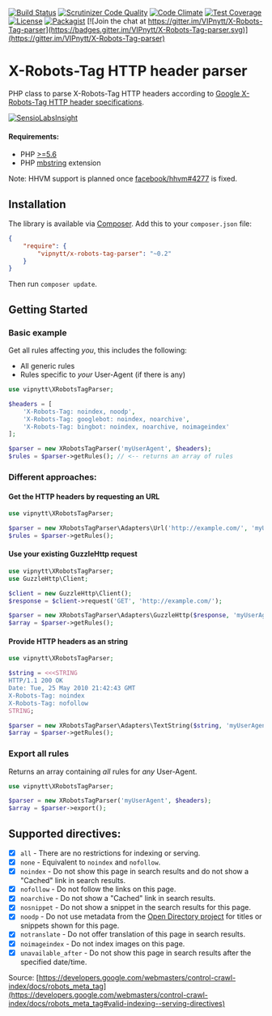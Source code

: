 [![Build Status](https://travis-ci.org/VIPnytt/X-Robots-Tag-parser.svg?branch=master)](https://travis-ci.org/VIPnytt/X-Robots-Tag-parser)
[![Scrutinizer Code Quality](https://scrutinizer-ci.com/g/VIPnytt/X-Robots-Tag-parser/badges/quality-score.png?b=master)](https://scrutinizer-ci.com/g/VIPnytt/X-Robots-Tag-parser/?branch=master)
[![Code Climate](https://codeclimate.com/github/VIPnytt/X-Robots-Tag-parser/badges/gpa.svg)](https://codeclimate.com/github/VIPnytt/X-Robots-Tag-parser)
[![Test Coverage](https://codeclimate.com/github/VIPnytt/X-Robots-Tag-parser/badges/coverage.svg)](https://codeclimate.com/github/VIPnytt/X-Robots-Tag-parser/coverage)
[![License](https://poser.pugx.org/VIPnytt/X-Robots-Tag-parser/license)](https://github.com/VIPnytt/X-Robots-Tag-parser/blob/master/LICENSE)
[![Packagist](https://img.shields.io/packagist/v/vipnytt/x-robots-tag-parser.svg)](https://packagist.org/packages/vipnytt/x-robots-tag-parser)
[![Join the chat at https://gitter.im/VIPnytt/X-Robots-Tag-parser](https://badges.gitter.im/VIPnytt/X-Robots-Tag-parser.svg)](https://gitter.im/VIPnytt/X-Robots-Tag-parser)

# X-Robots-Tag HTTP header parser
PHP class to parse X-Robots-Tag HTTP headers according to [Google X-Robots-Tag HTTP header specifications](https://developers.google.com/webmasters/control-crawl-index/docs/robots_meta_tag#using-the-x-robots-tag-http-header).

[![SensioLabsInsight](https://insight.sensiolabs.com/projects/b89a070f-07d3-490a-841a-0ae995574158/big.png)](https://insight.sensiolabs.com/projects/b89a070f-07d3-490a-841a-0ae995574158)

#### Requirements:
- PHP [>=5.6](http://php.net/supported-versions.php)
- PHP [mbstring](http://php.net/manual/en/book.mbstring.php) extension

Note: HHVM support is planned once [facebook/hhvm#4277](https://github.com/facebook/hhvm/issues/4277) is fixed.

## Installation
The library is available via [Composer](https://getcomposer.org). Add this to your `composer.json` file:

```json
{
    "require": {
        "vipnytt/x-robots-tag-parser": "~0.2"
    }
}
```
Then run `composer update`.

## Getting Started

### Basic example
Get all rules affecting _you_, this includes the following:
- All generic rules
- Rules specific to _your_ User-Agent (if there is any)
```php
use vipnytt\XRobotsTagParser;

$headers = [
    'X-Robots-Tag: noindex, noodp',
    'X-Robots-Tag: googlebot: noindex, noarchive',
    'X-Robots-Tag: bingbot: noindex, noarchive, noimageindex'
];

$parser = new XRobotsTagParser('myUserAgent', $headers);
$rules = $parser->getRules(); // <-- returns an array of rules
```

### Different approaches:

#### Get the HTTP headers by requesting an URL
```php
use vipnytt\XRobotsTagParser;

$parser = new XRobotsTagParser\Adapters\Url('http://example.com/', 'myUserAgent');
$rules = $parser->getRules();
```

#### Use your existing GuzzleHttp request
```php
use vipnytt\XRobotsTagParser;
use GuzzleHttp\Client;

$client = new GuzzleHttp\Client();
$response = $client->request('GET', 'http://example.com/');

$parser = new XRobotsTagParser\Adapters\GuzzleHttp($response, 'myUserAgent');
$array = $parser->getRules();
```

#### Provide HTTP headers as an string
```php
use vipnytt\XRobotsTagParser;

$string = <<<STRING
HTTP/1.1 200 OK
Date: Tue, 25 May 2010 21:42:43 GMT
X-Robots-Tag: noindex
X-Robots-Tag: nofollow
STRING;

$parser = new XRobotsTagParser\Adapters\TextString($string, 'myUserAgent');
$array = $parser->getRules();
```

### Export all rules
Returns an array containing _all_ rules for _any_ User-Agent.
```php
use vipnytt\XRobotsTagParser;

$parser = new XRobotsTagParser('myUserAgent', $headers);
$array = $parser->export();
```

## Supported directives:
- [x] ````all```` - There are no restrictions for indexing or serving.
- [x] ````none```` - Equivalent to ````noindex```` and ````nofollow````.
- [x] ````noindex```` - Do not show this page in search results and do not show a "Cached" link in search results.
- [x] ````nofollow```` - Do not follow the links on this page.
- [x] ````noarchive```` - Do not show a "Cached" link in search results.
- [x] ````nosnippet```` - Do not show a snippet in the search results for this page.
- [x] ````noodp```` - Do not use metadata from the [Open Directory project](http://dmoz.org/) for titles or snippets shown for this page.
- [x] ````notranslate```` - Do not offer translation of this page in search results.
- [x] ````noimageindex```` - Do not index images on this page.
- [x] ````unavailable_after```` - Do not show this page in search results after the specified date/time.

Source: [https://developers.google.com/webmasters/control-crawl-index/docs/robots_meta_tag](https://developers.google.com/webmasters/control-crawl-index/docs/robots_meta_tag#valid-indexing--serving-directives)
